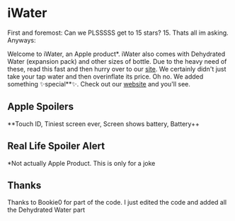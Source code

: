 # iWater

First and foremost: Can we PLSSSSS get to 15 stars? 15. Thats all im asking. Anyways:

Welcome to iWater, an Apple product*. iWater also comes with Dehydrated Water (expansion pack) and other sizes of bottle. Due to the heavy need of these, read this fast and then hurry over to our [site](https://external.ink/?to=https://bit.ly/dehydratedwater). We certainly didn't just take your tap water and then overinflate its price. Oh no. We added something ✨special**✨. Check out our [website](https://external.ink/?to=https://bit.ly/dehydratedwater) and you'll see.

## Apple Spoilers
**Touch ID, Tiniest screen ever, Screen shows battery, Battery++

## Real Life Spoiler Alert
*Not actually Apple Product. This is only for a joke

## Thanks
Thanks to Bookie0 for part of the code. I just edited the code and added all the Dehydrated Water part
